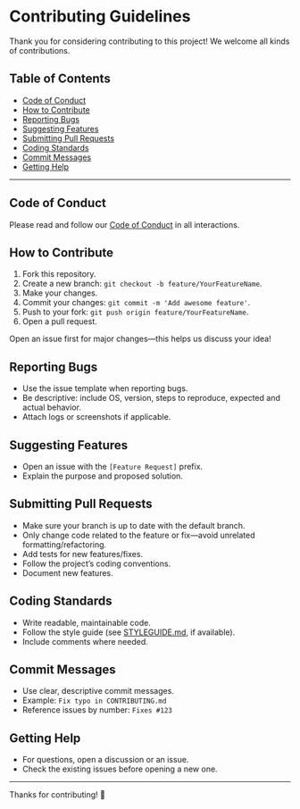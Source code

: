 # Contributing Guidelines

Thank you for considering contributing to this project! We welcome all kinds of contributions.

## Table of Contents

- [Code of Conduct](#code-of-conduct)
- [How to Contribute](#how-to-contribute)
- [Reporting Bugs](#reporting-bugs)
- [Suggesting Features](#suggesting-features)
- [Submitting Pull Requests](#submitting-pull-requests)
- [Coding Standards](#coding-standards)
- [Commit Messages](#commit-messages)
- [Getting Help](#getting-help)

---

## Code of Conduct

Please read and follow our [Code of Conduct](CODE_OF_CONDUCT.md) in all interactions.

## How to Contribute

1. Fork this repository.
2. Create a new branch: `git checkout -b feature/YourFeatureName`.
3. Make your changes.
4. Commit your changes: `git commit -m 'Add awesome feature'`.
5. Push to your fork: `git push origin feature/YourFeatureName`.
6. Open a pull request.

Open an issue first for major changes—this helps us discuss your idea!

## Reporting Bugs

- Use the issue template when reporting bugs.
- Be descriptive: include OS, version, steps to reproduce, expected and actual behavior.
- Attach logs or screenshots if applicable.

## Suggesting Features

- Open an issue with the `[Feature Request]` prefix.
- Explain the purpose and proposed solution.

## Submitting Pull Requests

- Make sure your branch is up to date with the default branch.
- Only change code related to the feature or fix—avoid unrelated formatting/refactoring.
- Add tests for new features/fixes.
- Follow the project’s coding conventions.
- Document new features.

## Coding Standards

- Write readable, maintainable code.
- Follow the style guide (see [STYLEGUIDE.md](STYLEGUIDE.md), if available).
- Include comments where needed.

## Commit Messages

- Use clear, descriptive commit messages.
- Example: `Fix typo in CONTRIBUTING.md`
- Reference issues by number: `Fixes #123`

## Getting Help

- For questions, open a discussion or an issue.
- Check the existing issues before opening a new one.

---

Thanks for contributing! 🚀

